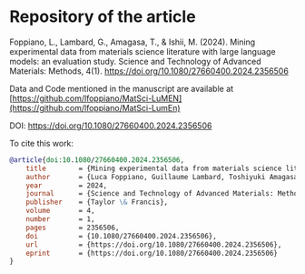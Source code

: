 # Repository of the article

Foppiano, L., Lambard, G., Amagasa, T., & Ishii, M. (2024). Mining experimental data from materials science literature with large language models: an evaluation study. Science and Technology of Advanced Materials: Methods, 4(1). https://doi.org/10.1080/27660400.2024.2356506

Data and Code mentioned in the manuscript are available at [https://github.com/lfoppiano/MatSci-LuMEN](https://github.com/lfoppiano/MatSci-LumEn)

DOI: https://doi.org/10.1080/27660400.2024.2356506

To cite this work: 

```bibtex
@article{doi:10.1080/27660400.2024.2356506,
	title        = {Mining experimental data from materials science literature with large language models: an evaluation study},
	author       = {Luca Foppiano, Guillaume Lambard, Toshiyuki Amagasa and Masashi Ishii},
	year         = 2024,
	journal      = {Science and Technology of Advanced Materials: Methods},
	publisher    = {Taylor \& Francis},
	volume       = 4,
	number       = 1,
	pages        = 2356506,
	doi          = {10.1080/27660400.2024.2356506},
	url          = {https://doi.org/10.1080/27660400.2024.2356506},
	eprint       = {https://doi.org/10.1080/27660400.2024.2356506}
}
```
